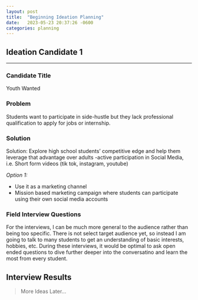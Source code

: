 ```yaml
---
layout: post
title:  "Beginning Ideation Planning" 
date:   2023-05-23 20:37:26 -0600
categories: planning
---
```


## Ideation Candidate 1

---

### Candidate Title

Youth Wanted

### Problem

Students want to participate in side-hustle but they lack professional qualification to apply for jobs or internship.

### Solution

Solution: Explore high school students’ competitive edge and help them leverage that advantage over adults
 -active participation in Social Media, i.e. Short form videos (tik tok, instagram, youtube)

*Option 1:*

- Use it as a marketing channel
- Mission based marketing campaign where students can participate using their own social media accounts

### Field Interview Questions

For the interviews, I can be much more general to the audience rather than being too specific. There is not select target audience yet, so instead I am going to talk to many students to get an understanding of basic interests, hobbies, etc. During these interviews, it would be optimal to ask open ended questions to dive further deeper into the conversatino and learn the most from every student.

## Interview Results

>More Ideas Later...
